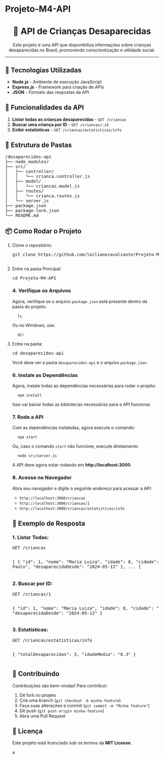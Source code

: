 # Projeto-M4-API

<h1 align="center">🧒 API de Crianças Desaparecidas</h1>

<p align="center">
  Este projeto é uma API que disponibiliza informações sobre crianças desaparecidas no Brasil, promovendo conscientização e utilidade social.
</p>

<hr/>

<h2>🚀 Tecnologias Utilizadas</h2>
<ul>
  <li><strong>Node.js</strong> - Ambiente de execução JavaScript</li>
  <li><strong>Express.js</strong> - Framework para criação de APIs</li>
  <li><strong>JSON</strong> - Formato das respostas da API</li>
</ul>

<h2>📌 Funcionalidades da API</h2>
<ol>
  <li><strong>Listar todas as crianças desaparecidas</strong> - <code>GET /criancas</code></li>
  <li><strong>Buscar uma criança por ID</strong> - <code>GET /criancas/:id</code></li>
  <li><strong>Exibir estatísticas</strong> - <code>GET /criancas/estatisticas/info</code></li>
</ol>

<h2>📁 Estrutura de Pastas</h2>

<pre>
/desaparecidos-api
├── node_modules/
├── src/
│   ├── controller/
│   │   └── crianca.controller.js
│   ├── model/
│   │   └── criancas.model.js
│   ├── routes/
│   │   └── crianca.routes.js
│   └── server.js
├── package.json
├── package-lock.json
└── README.md
</pre>

<h2>📦 Como Rodar o Projeto</h2>

<ol>
  <li>Clone o repositório:
    <pre>git clone https://github.com/leilianecavalcante/Projeto-M4-API.git
  </li>
  <li>Entre na pasta Principal:
    <pre>cd Projeto-M4-API</pre>
  <h3>4. Verifique os Arquivos</h3>
<p>Agora, verifique se o arquivo <code>package.json</code> está presente dentro da pasta do projeto:</p>
<pre>
  <code>ls</code>
</pre>
<p>Ou no Windows, use:</p>
<pre>
  <code>dir</code>
</pre>
    <li>Entre na pasta:
    <pre>cd desaparecidos-api</pre>
<p>Você deve ver a pasta <code>desaparecidos-api</code> e o arquivo <code>package.json</code>.</p>

<h3>6. Instale as Dependências</h3>
<p>Agora, instale todas as dependências necessárias para rodar o projeto:</p>
<pre>
  <code>npm install</code>
</pre>
<p>Isso vai baixar todas as bibliotecas necessárias para a API funcionar.</p>

<h3>7. Rode a API</h3>
<p>Com as dependências instaladas, agora execute o comando:</p>
<pre>
  <code>npm start</code>
</pre>
<p>Ou, caso o comando <code>start</code> não funcione, execute diretamente:</p>
<pre>
  <code>node src/server.js</code>
</pre>
<p>A API deve agora estar rodando em <strong>http://localhost:3000</strong>.</p>

<h3>8. Acesse no Navegador</h3>
<p>Abra seu navegador e digite o seguinte endereço para acessar a API:</p>
<ul>
  <li><code>http://localhost:3000/criancas</code></li>
  <li><code>http://localhost:3000/criancas/1</code></li>
  <li><code>http://localhost:3000/criancas/estatisticas/info</code></li>
</ul>

<h2>🧪 Exemplo de Resposta</h2>

<h3>1. Listar Todas:</h3>
<pre>
GET /criancas

[
  {
    "id": 1,
    "nome": "Maria Luiza",
    "idade": 8,
    "cidade": "São Paulo",
    "desaparecidaDesde": "2024-05-12"
  },
  ...
]
</pre>

<h3>2. Buscar por ID:</h3>
<pre>
GET /criancas/1

{
  "id": 1,
  "nome": "Maria Luiza",
  "idade": 8,
  "cidade": "São Paulo",
  "desaparecidaDesde": "2024-05-12"
}
</pre>

<h3>3. Estatísticas:</h3>
<pre>
GET /criancas/estatisticas/info

{
  "totalDesaparecidas": 3,
  "idadeMedia": "8.3"
}
</pre>

<h2>🤝 Contribuindo</h2>

<p>Contribuições são bem-vindas! Para contribuir:</p>
<ol>
  <li>Dê fork no projeto</li>
  <li>Crie uma branch (<code>git checkout -b minha-feature</code>)</li>
  <li>Faça suas alterações e commit (<code>git commit -m "Minha feature"</code>)</li>
  <li>Dê push (<code>git push origin minha-feature</code>)</li>
  <li>Abra uma Pull Request</li>
</ol>

<h2>📄 Licença</h2>

<p>Este projeto está licenciado sob os termos da <strong>MIT License</strong>.</p>a
